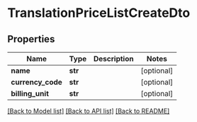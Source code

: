 # TranslationPriceListCreateDto

## Properties
Name | Type | Description | Notes
------------ | ------------- | ------------- | -------------
**name** | **str** |  | [optional] 
**currency_code** | **str** |  | [optional] 
**billing_unit** | **str** |  | [optional] 

[[Back to Model list]](../README.md#documentation-for-models) [[Back to API list]](../README.md#documentation-for-api-endpoints) [[Back to README]](../README.md)



